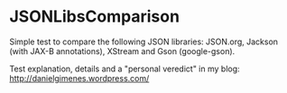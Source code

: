 JSONLibsComparison
==================

Simple test to compare the following JSON libraries: JSON.org, Jackson (with JAX-B annotations), XStream and Gson (google-gson).

Test explanation, details and a "personal veredict" in my blog: http://danielgimenes.wordpress.com/
